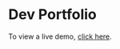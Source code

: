 # Dev Portfolio

To view a live demo, [click here](https://ryanfitzgerald.github.io/devportfolio/).
